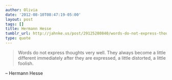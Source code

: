 ```yaml
---
author: Olivia
date: '2012-08-10T08:47:19-05:00'
layout: post
tags: []
title: Hermann Hesse
tumblr_url: http://jahnke.us/post/29125280840/words-do-not-express-thoughts-very-well-they
type: quote
---
```


> Words do not express thoughts very well. They always become a little different immediately after they are expressed, a little distorted, a little foolish.

– Hermann Hesse
